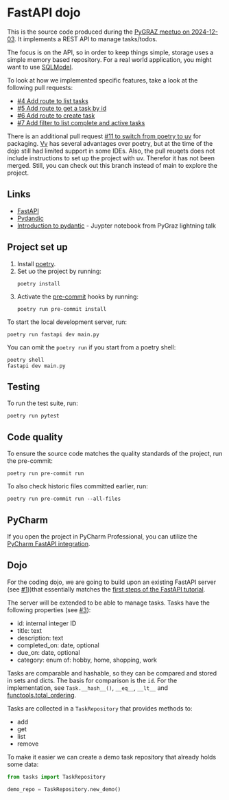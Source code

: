 # FastAPI dojo

This is the source code produced during the [PyGRAZ meetuo on 2024-12-03](https://pygraz.org/meetups/2024-12-03). It implements a REST API to manage tasks/todos.

The focus is on the API, so in order to keep things simple, storage uses a simple memory based repository. For a real world application, you might want to use [SQLModel](https://fastapi.tiangolo.com/tutorial/sql-databases/).

To look at how we implemented specific features, take a look at the following pull requests:

- [#4 Add route to list tasks](https://github.com/pygraz/2024-12-03-fastpi-dojo/pull/12/files)
- [#5 Add route to get a task by id](https://github.com/pygraz/2024-12-03-fastpi-dojo/pull/13/files)
- [#6 Add route to create task](https://github.com/pygraz/2024-12-03-fastpi-dojo/pull/14/files)
- [#7 Add filter to list complete and active tasks](https://github.com/pygraz/2024-12-03-fastpi-dojo/pull/15/files)

There is an additional pull request [#11 to switch from poetry to uv](https://github.com/pygraz/2024-12-03-fastpi-dojo/pull/11/files) for packaging. [Vv](https://docs.astral.sh/uv/) has several advantages over poetry, but at the time of the dojo still had limited support in some IDEs. Also, the pull reuqets does not include instructions to set up the project with uv. Therefor it has not been merged. Still, you can check out this branch instead of main to explore the project.

## Links

- [FastAPI](https://fastapi.tiangolo.com/)
- [Pydandic](https://docs.pydantic.dev/latest/)
- [Introduction to pydantic](https://pygraz.org/meetups/sessions/280/) - Juypter notebook from PyGraz lightning talk

## Project set up

1. Install [poetry](https://python-poetry.org/).
2. Set uo the project by running:
   ```shell
   poetry install
   ```
3. Activate the [pre-commit](https://pre-commit.com/) hooks by running:
   ```shell
   poetry run pre-commit install
   ```

To start the local development server, run:

```shell
poetry run fastapi dev main.py
```

You can omit the `poetry run` if you start from a poetry shell:

```shell
poetry shell
fastapi dev main.py
```

## Testing

To run the test suite, run:

```shell
poetry run pytest
```

## Code quality

To ensure the source code matches the quality standards of the project, run the pre-commit:

```shell
poetry run pre-commit run
```

To also check historic files committed earlier, run:

```shell
poetry run pre-commit run --all-files
```

## PyCharm

If you open the project in PyCharm Professional, you can utilize the [PyCharm FastAPI integration](https://www.jetbrains.com/help/pycharm/fastapi-project.html).

## Dojo

For the coding dojo, we are going to build upon an existing FastAPI server (see [#1](https://github.com/pygraz/2024-12-03-fastpi-dojo/issues/1)))that essentially matches the [first steps of the FastAPI tutorial](https://fastapi.tiangolo.com/tutorial/first-steps/).

The server will be extended to be able to manage tasks. Tasks have the following properties (see [#3](https://github.com/pygraz/2024-12-03-fastpi-dojo/issues/3)):

- id: internal integer ID
- title: text
- description: text
- completed_on: date, optional
- due_on: date, optional
- category: enum of: hobby, home, shopping, work

Tasks are comparable and hashable, so they can be compared and stored in sets and dicts. The basis for comparison is the `id`. For the implementation, see `Task.__hash__()`, `__eq__`, `__lt__` and [functools.total_ordering](https://docs.python.org/3/library/functools.html#functools.total_ordering).

Tasks are collected in a `TaskRepository` that provides methods to:

- add
- get
- list
- remove

To make it easier we can create a demo task repository that already holds some data:

```python
from tasks import TaskRepository

demo_repo = TaskRepository.new_demo()
```
